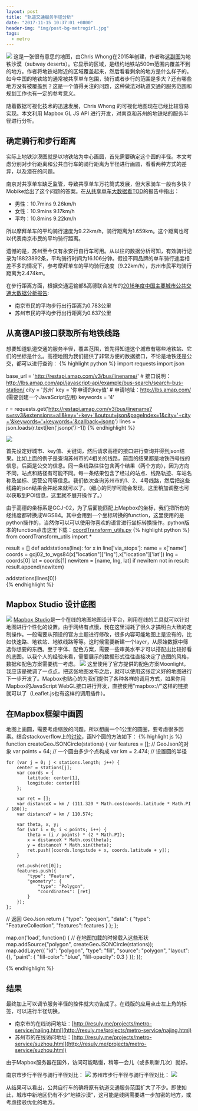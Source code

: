 ```yaml
---
layout: post
title: "轨道交通服务半径分析"
date: "2017-11-15 10:37:01 +0800"
header-img: "img/post-bg-metrogirl.jpg"
tags:
  - metro
---
```

![](/img/in_post/2017/11/20171115155851.png)
这是一张很有意思的地图，由Chris Whong在2015年创建，作者称[这副图](https://chriswhong.com/local/this-ugly-map-got-a-lot-of-attention-today/)为地铁沙漠（subway deserts）。它显示的区域，是纽约地铁站500m范围内覆盖不到的地方。作者将地铁站附近的区域覆盖起来，然后看看剩余的地方是什么样子的。如今中国的地铁站的通常被共享单车包围，骑行或者步行的范围是多大？还有哪些地方没有被覆盖到？这是一个值得关注的问题，这种做法对轨道交通的服务范围和规划工作也有一定的参考意义。

随着数据可视化技术的迅速发展，Chris Whong 的可视化地图现在已经比较容易实现。本文利用 Mapbox GL JS API 进行开发，对南京和苏州的地铁站的服务半径进行分析。

## 确定骑行和步行距离
实际上地铁沙漠图就是以地铁站为中心画圆，首先需要确定这个圆的半径。本文考虑分别对步行距离和公共自行车的骑行距离为半径进行画圆，看看两种方式的差异，以及潜在的问题。

南京对共享单车缺乏监管，导致共享单车万花筒式发展，但大家骑车一般有多快？Mobike给出了这个问题的答案。在[从共享单车大数据看TOD](http://blogs.worldbank.org/sustainablecities/understanding-transit-oriented-development-through-bike-sharing-big-data)的报告中指出：
* 男性：10.7mins 9.26km/h
* 女性：10.9mins 9.17km/h
* 平均：10.8mins 9.22km/h

所以摩拜单车的平均骑行速度为9.22km/h，骑行距离为1.659km。这个距离也可以代表南京市民的平均骑行距离。

遗憾的是，苏州至今仅有永安行自行车可用。从以往的数据分析可知，有效骑行记录为18823892条，平均骑行时间为16.106分钟。假设不同品牌的单车骑行速度相差不多的情况下，参考摩拜单车的平均骑行速度（9.22km/h），苏州市民平均骑行距离为2.474km。

在步行距离方面，根据交通运输部&高德联合发布的[2016年度中国主要城市公共交通大数据分析报告](https://report.amap.com/download_city.do):
* 南京市民的平均步行出行距离为0.783公里
* 苏州市民的平均步行出行距离为0.637公里

## 从高德API接口获取所有地铁线路
想要知道轨道交通的服务半径，覆盖范围，首先得知道这个城市有哪些地铁站、它们的坐标是什么。高德地图为我们提供了非常方便的数据接口，不论是地铁还是公交，都可以进行查询：
{% highlight python %}
import requests
import json

base_url = 'http://restapi.amap.com/v3/bus/linename/'  # 接口说明：http://lbs.amap.com/api/javascript-api/example/bus-search/search-bus-station/
city = '苏州'
key = '你申请的key值'  # 申请地址：http://lbs.amap.com/ (需要创建一个JavaScript应用)
keywords = '4'

r = requests.get('http://restapi.amap.com/v3/bus/linename?s=rsv3&extensions=all&key='+key+'&output=json&pageIndex=1&city='+city+'&keywords='+keywords+'&callback=jsonp')
lines = json.loads(r.text[len('jsonp('):-1])
{% endhighlight %}

![](/img/in_post/2017/11/20171115151659.png)

首先设定好城市、key值、关键词，然后请求高德的接口进行查询并得到json结果。比如上面的例子是查询苏州市的4相关的线路，前面的结果都是地铁四号线的信息，后面是公交的信息。同一条线路往往包含两个结果（两个方向），因为方向不同，站点和路径有可能不同。每一条结果包含了经过的站点、线路轨迹、车站名称及坐标、运营公司等信息。我们依次查询苏州市的1、2、4号线路，然后把这些线路的json结果合并起来就可以了。（细心的同学可能会发现，这里稍加调整也可以获取到POI信息，这里就不展开操作了。）

由于高德的坐标系是GCJ-02，为了后面能匹配上Mapbox的坐标，我们把所有的经纬度都转换成WGS84。其中会用到一个坐标转换的function，这里使用的是python操作的，当然你可以可以使用你喜欢的语言进行坐标转换操作。python版本的function点击这里下载：<a href="/img/in_post/2017/11/coordTransform_utils.py">coordTransform_utils.py</a>
{% highlight python %}
from coordTransform_utils import *

result = []
def addstations(line):
    for x in line['via_stops']:
        name = x['name']
        coords = gcj02_to_wgs84(x["location"]["lng"],x["location"]['lat'])
        lng = coords[0]
        lat = coords[1]
        newitem = [name, lng, lat]
        if newitem not in result:
            result.append(newitem)

addstations(lines[0])        
{% endhighlight %}


## Mapbox Studio 设计底图
![](/img/in_post/2017/11/20171115153708.jpg)
[Mapbox Studio](https://www.mapbox.com/studio/)是一个在线的地图地图设计平台，利用在线的工具就可以针对地图进行个性化的设置。由于网络有点慢，我在这里消耗了很久才搞明白大致的定制操作。一般需要从预设的官方主题进行修改，很多内容可能地图上是没有的，比如快速路、地铁站、地铁线路等等。这时候需要新建一个layer，从原始数据中筛选你想要的东西。至于字体、配色方案，需要一些审美水平才可以搭配出比较好看的底图。以我个人的经验来看，需要展示的数据形式往往直接决定了底图的风格，数据和配色方案需要统一考虑。
![](/img/in_post/2017/11/20171115153816.jpg)
这里使用了官方提供的配色方案Moonlight，我应该是微调了一点点。把这张地图发布之后，就可以使用这张定义好的地图进行下一步开发了。Mapbox也贴心的为我们提供了各种各样的调用方式，如果你用Mapbox的JavaScript WebGL接口进行开发，直接使用"mapbox://"这样的链接就可以了（Leaflet.js也有这样的调用插件）。

## 在Mapbox框架中画圆
地图上画圆，需要考虑缩放的问题。所以想画一个1公里的圆圈，要考虑很多因素。结合stackoverflow上的[讨论](https://stackoverflow.com/questions/37599561/drawing-a-circle-with-the-radius-in-miles-meters-with-mapbox-gl-js)，画N个圆的方法如下：
{% highlight js %}
function createGeoJSONCircle(stations) {
	var features = []; // GeoJson的对象
	var points = 64; // 一个圆由多少个点构成
	var km = 2.474; // 设置圆的半径

	for (var j = 0; j < stations.length; j++) {
		center = stations[j];
		var coords = {
			latitude: center[1],
			longitude: center[0]
		};

		var ret = [];
		var distanceX = km / (111.320 * Math.cos(coords.latitude * Math.PI / 180));
		var distanceY = km / 110.574;

		var theta, x, y;
		for (var i = 0; i < points; i++) {
			theta = (i / points) * (2 * Math.PI);
			x = distanceX * Math.cos(theta);
			y = distanceY * Math.sin(theta);
			ret.push([coords.longitude + x, coords.latitude + y]);
		}

		ret.push(ret[0]);
		features.push({
			"type": "Feature",
			"geometry": {
				"type": "Polygon",
				"coordinates": [ret]
			}
		});
	};

  // 返回 GeoJson
	return {
		"type": "geojson",
		"data": {
			"type": "FeatureCollection",
			"features": features
		}
	};
};

map.on('load', function() {
  // 在地图加载的时候载入这些形状
	map.addSource("polygon", createGeoJSONCircle(stations));
	map.addLayer({
		"id": "polygon",
		"type": "fill",
		"source": "polygon",
		"layout": {},
		"paint": {
			"fill-color": "blue",
			"fill-opacity": 0.3
		}
	});
});

{% endhighlight %}

## 结果
最终加上可以调节服务半径的控件就大功告成了。在线版的应用点击左上角的标签，可以进行半径切换。
* 南京市的在线访问地址：[http://resuly.me/projects/metro-service/najing.html](http://resuly.me/projects/metro-service/najing.html)
* 苏州市的在线访问地址：[http://resuly.me/projects/metro-service/suzhou.html](http://resuly.me/projects/metro-service/suzhou.html)

由于Mapbox服务器在国外，访问可能略慢，稍等一会儿（或多刷新几次）就好。

南京市步行半径与骑行半径对比：
![](/img/in_post/2017/11/mn.jpg)
苏州市步行半径与骑行半径对比：
![](/img/in_post/2017/11/ms.jpg)

从结果可以看出，公共自行车的确将原有轨道交通服务范围扩大了不少。即使如此，城市中新地区仍有不少“地铁沙漠”，这可能是线网需要进一步加密的地方，或考虑接驳优化的地方。
